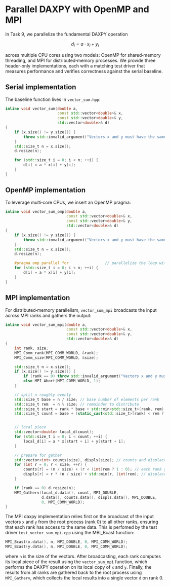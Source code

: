 # Parallel DAXPY with OpenMP and MPI

In Task 9, we parallelize the fundamental DAXPY operation

$$
d_i = a \cdot x_i + y_i
$$

across multiple CPU cores using two models: OpenMP for shared‐memory threading, and MPI for distributed‐memory processes. We provide three header‐only implementations, each with a matching test driver that measures performance and verifies correctness against the serial baseline.

## Serial implementation

The baseline function lives in `vector_sum.hpp`:

```cpp title="vector_sum.hpp"
inline void vector_sum(double a, 
                       const std::vector<double>& x, 
                       const std::vector<double>& y, 
                       std::vector<double>& d) 
{
    if (x.size() != y.size()) {
        throw std::invalid_argument("Vectors x and y must have the same size.");
    }
    std::size_t n = x.size();
    d.resize(n);

    for (std::size_t i = 0; i < n; ++i) {
        d[i] = a * x[i] + y[i];
    }
}
```

## OpenMP implementation

To leverage multi‐core CPUs, we insert an OpenMP pragma:

```cpp title="vector_sum_omp.hpp"
inline void vector_sum_omp(double a,
                           const std::vector<double>& x,
                           const std::vector<double>& y,
                           std::vector<double>& d)
{
    if (x.size() != y.size()) {
        throw std::invalid_argument("Vectors x and y must have the same size.");
    }
    std::size_t n = x.size();
    d.resize(n);

    #pragma omp parallel for                // parallelize the loop with OpenMP directive
    for (std::size_t i = 0; i < n; ++i) {
        d[i] = a * x[i] + y[i];
    }
}
```

## MPI implementation

For distributed‐memory parallelism, `vector_sum_mpi` broadcasts the input across MPI ranks and gathers the output:

```cpp title="vector_sum_mpi.hpp"
inline void vector_sum_mpi(double a,
                           const std::vector<double>& x,
                           const std::vector<double>& y,
                           std::vector<double>& d)
{
    int rank, size;
    MPI_Comm_rank(MPI_COMM_WORLD, &rank);
    MPI_Comm_size(MPI_COMM_WORLD, &size);

    std::size_t n = x.size();
    if (x.size() != y.size()) {
        if (rank == 0) throw std::invalid_argument("Vectors x and y must have the same size.");
        else MPI_Abort(MPI_COMM_WORLD, 1);
    }

    // split n roughly evenly
    std::size_t base = n / size; // base number of elements per rank
    std::size_t rem  = n % size; // remainder to distribute
    std::size_t start = rank * base + std::min<std::size_t>(rank, rem); // start index for this rank
    std::size_t count = base + (static_cast<std::size_t>(rank) < rem ? 1 : 0); // number of elements for this rank


    // local piece
    std::vector<double> local_d(count);
    for (std::size_t i = 0; i < count; ++i) {
        local_d[i] = a * x[start + i] + y[start + i];
    }

    // prepare for gather
    std::vector<int> counts(size), displs(size); // counts and displacements for gather
    for (int r = 0; r < size; ++r) {
        counts[r] = (n / size) + (r < (int)rem ? 1 : 0); // each rank gets base + 1 if it is in the first rem ranks
        displs[r] = r * (n / size) + std::min(r, (int)rem); // displacement for each rank
    }

    if (rank == 0) d.resize(n);
    MPI_Gatherv(local_d.data(), count, MPI_DOUBLE,
                d.data(), counts.data(), displs.data(), MPI_DOUBLE,
                0, MPI_COMM_WORLD);
}
```

The MPI daxpy implementation relies first on the broadcast of the input vectors `x` and `y` from the root process (rank 0) to all other ranks, ensuring that each rank has access to the same data. This is perfomed by the test driver `test_vector_sum_mpi.cpp` using the MBI_Bcast function:

```cpp title="test_vector_sum_mpi.cpp"
MPI_Bcast(x.data(), n, MPI_DOUBLE, 0, MPI_COMM_WORLD);
MPI_Bcast(y.data(), n, MPI_DOUBLE, 0, MPI_COMM_WORLD);
```

where `n` is the size of the vectors. After broadcasting, each rank computes its local piece of the result using the `vector_sum_mpi` function, which performs the DAXPY operation on its local copy of `x` and `y`. Finally, the results from all ranks are gathered back to the root process using `MPI_Gatherv`, which collects the local results into a single vector `d` on rank 0.